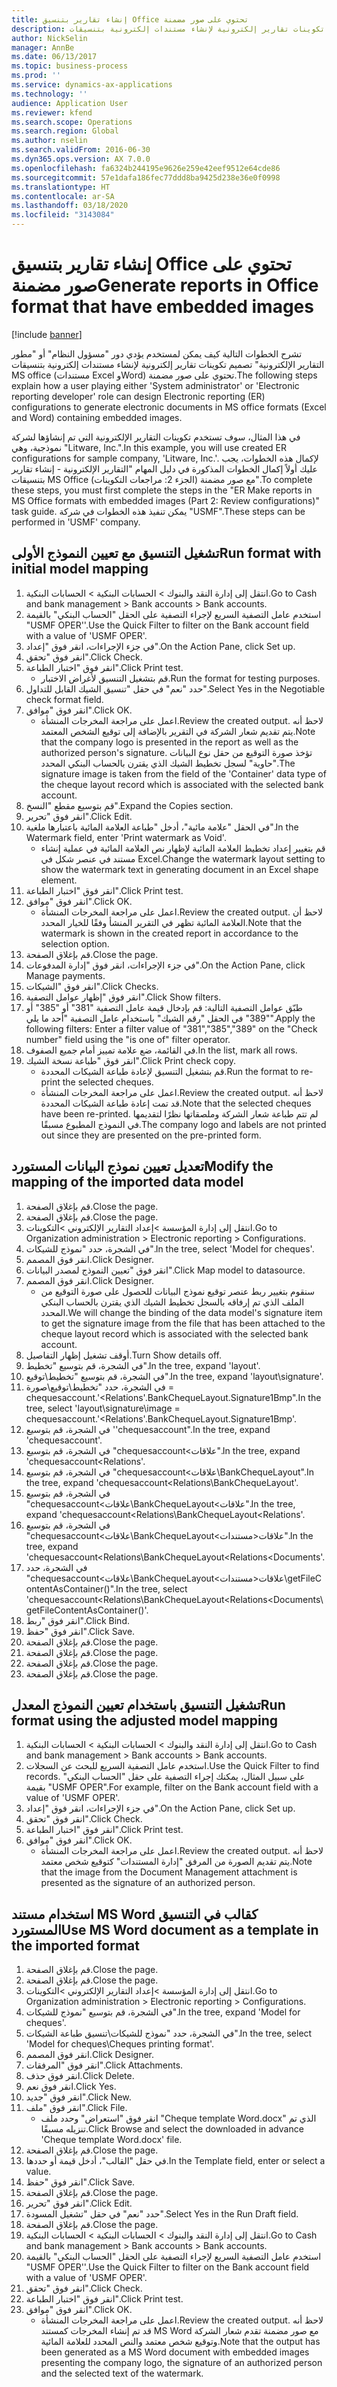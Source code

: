 ```yaml
---
title: إنشاء تقارير بتنسيق Office تحتوي على صور مضمنة
description: تشرح الخطوات التالية كيف يمكن لمستخدم يؤدي دور "مسؤول النظام" أو "مطور التقارير الإلكترونية" تصميم تكوينات تقارير إلكترونية لإنشاء مستندات إلكترونية بتنسيقات MS office (مستندات Excel وWord) تحتوي على صور مضمنة.
author: NickSelin
manager: AnnBe
ms.date: 06/13/2017
ms.topic: business-process
ms.prod: ''
ms.service: dynamics-ax-applications
ms.technology: ''
audience: Application User
ms.reviewer: kfend
ms.search.scope: Operations
ms.search.region: Global
ms.author: nselin
ms.search.validFrom: 2016-06-30
ms.dyn365.ops.version: AX 7.0.0
ms.openlocfilehash: fa6324b244195e9626e259e42eef9512e64cde86
ms.sourcegitcommit: 57e1dafa186fec77ddd8ba9425d238e36e0f0998
ms.translationtype: HT
ms.contentlocale: ar-SA
ms.lasthandoff: 03/18/2020
ms.locfileid: "3143084"
---
```

# <a name="generate-reports-in-office-format-that-have-embedded-images"></a><span data-ttu-id="2f08d-103">إنشاء تقارير بتنسيق Office تحتوي على صور مضمنة</span><span class="sxs-lookup"><span data-stu-id="2f08d-103">Generate reports in Office format that have embedded images</span></span>

[!include [banner](../../includes/banner.md)]

<span data-ttu-id="2f08d-104">تشرح الخطوات التالية كيف يمكن لمستخدم يؤدي دور "مسؤول النظام" أو "مطور التقارير الإلكترونية" تصميم تكوينات تقارير إلكترونية لإنشاء مستندات إلكترونية بتنسيقات MS office (مستندات Excel وWord) تحتوي على صور مضمنة.</span><span class="sxs-lookup"><span data-stu-id="2f08d-104">The following steps explain how a user playing either 'System administrator' or 'Electronic reporting developer' role can design Electronic reporting (ER) configurations to generate electronic documents in MS office formats (Excel and Word) containing embedded images.</span></span>

<span data-ttu-id="2f08d-105">في هذا المثال، سوف تستخدم تكوينات التقارير الإلكترونية التي تم إنشاؤها لشركة نموذجية، وهي "Litware, Inc.".</span><span class="sxs-lookup"><span data-stu-id="2f08d-105">In this example, you will use created ER configurations for sample company, 'Litware, Inc.'.</span></span>  <span data-ttu-id="2f08d-106">لإكمال هذه الخطوات، يجب عليك أولاً إكمال الخطوات المذكورة في دليل المهام "التقارير الإلكترونية - إنشاء تقارير بتنسيقات MS Office مع صور مضمنة (الجزء 2: مراجعات التكوينات)‬".</span><span class="sxs-lookup"><span data-stu-id="2f08d-106">To complete these steps, you must first complete the steps in the "ER Make reports in MS Office formats with embedded images (Part 2: Review configurations)" task guide.</span></span> <span data-ttu-id="2f08d-107">يمكن تنفيذ هذه الخطوات في شركة "USMF".</span><span class="sxs-lookup"><span data-stu-id="2f08d-107">These steps can be performed in 'USMF' company.</span></span>


## <a name="run-format-with-initial-model-mapping"></a><span data-ttu-id="2f08d-108">تشغيل التنسيق مع تعيين النموذج الأولى</span><span class="sxs-lookup"><span data-stu-id="2f08d-108">Run format with initial model mapping</span></span>
1. <span data-ttu-id="2f08d-109">انتقل إلى إدارة النقد والبنوك > الحسابات البنكية > الحسابات البنكية.</span><span class="sxs-lookup"><span data-stu-id="2f08d-109">Go to Cash and bank management > Bank accounts > Bank accounts.</span></span>
2. <span data-ttu-id="2f08d-110">استخدم عامل التصفية السريع لإجراء التصفية على الحقل "الحساب البنكي‬" بالقيمة "USMF OPER''.</span><span class="sxs-lookup"><span data-stu-id="2f08d-110">Use the Quick Filter to filter on the Bank account field with a value of 'USMF OPER'.</span></span>
3. <span data-ttu-id="2f08d-111">في جزء الإجراءات، انقر فوق "إعداد".</span><span class="sxs-lookup"><span data-stu-id="2f08d-111">On the Action Pane, click Set up.</span></span>
4. <span data-ttu-id="2f08d-112">انقر فوق "تحقق".</span><span class="sxs-lookup"><span data-stu-id="2f08d-112">Click Check.</span></span>
5. <span data-ttu-id="2f08d-113">انقر فوق "اختبار الطباعة‬".</span><span class="sxs-lookup"><span data-stu-id="2f08d-113">Click Print test.</span></span>
    * <span data-ttu-id="2f08d-114">قم بتشغيل التنسيق لأغراض الاختبار.</span><span class="sxs-lookup"><span data-stu-id="2f08d-114">Run the format for testing purposes.</span></span>  
6. <span data-ttu-id="2f08d-115">حدد "نعم" في حقل "تنسيق الشيك القابل للتداول‬".</span><span class="sxs-lookup"><span data-stu-id="2f08d-115">Select Yes in the Negotiable check format field.</span></span>
7. <span data-ttu-id="2f08d-116">انقر فوق "موافق".</span><span class="sxs-lookup"><span data-stu-id="2f08d-116">Click OK.</span></span>
    * <span data-ttu-id="2f08d-117">اعمل على مراجعة المخرجات المنشأة.</span><span class="sxs-lookup"><span data-stu-id="2f08d-117">Review the created output.</span></span> <span data-ttu-id="2f08d-118">لاحظ أنه يتم تقديم شعار الشركة في التقرير بالإضافة إلى توقيع الشخص المعتمد.</span><span class="sxs-lookup"><span data-stu-id="2f08d-118">Note that the company logo is presented in the report as well as the authorized person's signature.</span></span> <span data-ttu-id="2f08d-119">تؤخذ صورة التوقيع من حقل نوع البيانات "حاوية" لسجل تخطيط الشيك الذي يقترن بالحساب البنكي المحدد.</span><span class="sxs-lookup"><span data-stu-id="2f08d-119">The signature image is taken from the field of the 'Container' data type of the cheque layout record which is associated with the selected bank account.</span></span>  
8. <span data-ttu-id="2f08d-120">قم بتوسيع مقطع "النسخ‬".</span><span class="sxs-lookup"><span data-stu-id="2f08d-120">Expand the Copies section.</span></span>
9. <span data-ttu-id="2f08d-121">انقر فوق "تحرير".</span><span class="sxs-lookup"><span data-stu-id="2f08d-121">Click Edit.</span></span>
10. <span data-ttu-id="2f08d-122">في الحقل "علامة مائية"، أدخل "طباعة العلامة المائية باعتبارها ملغية".</span><span class="sxs-lookup"><span data-stu-id="2f08d-122">In the Watermark field, enter 'Print watermark as Void'.</span></span>
    * <span data-ttu-id="2f08d-123">قم بتغيير إعداد تخطيط العلامة المائية لإظهار نص العلامة المائية في عملية إنشاء مستند في عنصر شكل في Excel.</span><span class="sxs-lookup"><span data-stu-id="2f08d-123">Change the watermark layout setting to show the watermark text in generating document in an Excel shape element.</span></span>  
11. <span data-ttu-id="2f08d-124">انقر فوق "اختبار الطباعة‬".</span><span class="sxs-lookup"><span data-stu-id="2f08d-124">Click Print test.</span></span>
12. <span data-ttu-id="2f08d-125">انقر فوق "موافق".</span><span class="sxs-lookup"><span data-stu-id="2f08d-125">Click OK.</span></span>
    * <span data-ttu-id="2f08d-126">اعمل على مراجعة المخرجات المنشأة.</span><span class="sxs-lookup"><span data-stu-id="2f08d-126">Review the created output.</span></span> <span data-ttu-id="2f08d-127">لاحظ أن العلامة المائية تظهر في التقرير المنشأ وفقًا للخيار المحدد.</span><span class="sxs-lookup"><span data-stu-id="2f08d-127">Note that the watermark is shown in the created report in accordance to the selection option.</span></span>  
13. <span data-ttu-id="2f08d-128">قم بإغلاق الصفحة.</span><span class="sxs-lookup"><span data-stu-id="2f08d-128">Close the page.</span></span>
14. <span data-ttu-id="2f08d-129">في جزء الإجراءات‬، انقر فوق "إدارة المدفوعات‬".</span><span class="sxs-lookup"><span data-stu-id="2f08d-129">On the Action Pane, click Manage payments.</span></span>
15. <span data-ttu-id="2f08d-130">انقر فوق "الشيكات‬".</span><span class="sxs-lookup"><span data-stu-id="2f08d-130">Click Checks.</span></span>
16. <span data-ttu-id="2f08d-131">انقر فوق "إظهار عوامل التصفية".</span><span class="sxs-lookup"><span data-stu-id="2f08d-131">Click Show filters.</span></span>
17. <span data-ttu-id="2f08d-132">طبّق عوامل التصفية التالية: قم بإدخال قيمة عامل التصفية "381" أو "385" أو "389" في الحقل "رقم الشيك" باستخدام عامل التصفية "أحد ما يلي‬".</span><span class="sxs-lookup"><span data-stu-id="2f08d-132">Apply the following filters: Enter a filter value of "381","385","389" on the "Check number" field using the "is one of" filter operator.</span></span>
18. <span data-ttu-id="2f08d-133">في القائمة، ضع علامة تمييز أمام جميع الصفوف.</span><span class="sxs-lookup"><span data-stu-id="2f08d-133">In the list, mark all rows.</span></span>
19. <span data-ttu-id="2f08d-134">انقر فوق "طباعة نسخة الشيك".</span><span class="sxs-lookup"><span data-stu-id="2f08d-134">Click Print check copy.</span></span>
    * <span data-ttu-id="2f08d-135">قم بتشغيل التنسيق لإعادة طباعة الشيكات المحددة.</span><span class="sxs-lookup"><span data-stu-id="2f08d-135">Run the format to re-print the selected cheques.</span></span>  
    * <span data-ttu-id="2f08d-136">اعمل على مراجعة المخرجات المنشأة.</span><span class="sxs-lookup"><span data-stu-id="2f08d-136">Review the created output.</span></span> <span data-ttu-id="2f08d-137">لاحظ أنه قد تمت إعادة طباعة الشيكات المحددة.</span><span class="sxs-lookup"><span data-stu-id="2f08d-137">Note that the selected cheques have been re-printed.</span></span> <span data-ttu-id="2f08d-138">لم تتم طباعة شعار الشركة وملصقاتها نظرًا لتقديمها في النموذج المطبوع مسبقًا.</span><span class="sxs-lookup"><span data-stu-id="2f08d-138">The company logo and labels are not printed out since they are presented on the pre-printed form.</span></span>  

## <a name="modify-the-mapping-of-the-imported-data-model"></a><span data-ttu-id="2f08d-139">تعديل تعيين نموذج البيانات المستورد</span><span class="sxs-lookup"><span data-stu-id="2f08d-139">Modify the mapping of the imported data model</span></span>
1. <span data-ttu-id="2f08d-140">قم بإغلاق الصفحة.</span><span class="sxs-lookup"><span data-stu-id="2f08d-140">Close the page.</span></span>
2. <span data-ttu-id="2f08d-141">قم بإغلاق الصفحة.</span><span class="sxs-lookup"><span data-stu-id="2f08d-141">Close the page.</span></span>
3. <span data-ttu-id="2f08d-142">انتقل إلى إدارة المؤسسة >إعداد التقارير الإلكتروني >التكوينات.</span><span class="sxs-lookup"><span data-stu-id="2f08d-142">Go to Organization administration > Electronic reporting > Configurations.</span></span>
4. <span data-ttu-id="2f08d-143">في الشجرة، حدد "نموذج للشيكات".</span><span class="sxs-lookup"><span data-stu-id="2f08d-143">In the tree, select 'Model for cheques'.</span></span>
5. <span data-ttu-id="2f08d-144">انقر فوق المصمم.</span><span class="sxs-lookup"><span data-stu-id="2f08d-144">Click Designer.</span></span>
6. <span data-ttu-id="2f08d-145">انقر فوق "تعيين النموذج لمصدر البيانات".</span><span class="sxs-lookup"><span data-stu-id="2f08d-145">Click Map model to datasource.</span></span>
7. <span data-ttu-id="2f08d-146">انقر فوق المصمم.</span><span class="sxs-lookup"><span data-stu-id="2f08d-146">Click Designer.</span></span>
    * <span data-ttu-id="2f08d-147">سنقوم بتغيير ربط عنصر توقيع نموذج البيانات للحصول على صورة التوقيع من الملف الذي تم إرفاقه بالسجل تخطيط الشيك الذي يقترن بالحساب البنكي المحدد.</span><span class="sxs-lookup"><span data-stu-id="2f08d-147">We will change the binding of the data model's signature item to get the signature image from the file that has been attached to the cheque layout record which is associated with the selected bank account.</span></span>  
8. <span data-ttu-id="2f08d-148">أوقف تشغيل إظهار التفاصيل.</span><span class="sxs-lookup"><span data-stu-id="2f08d-148">Turn Show details off.</span></span>
9. <span data-ttu-id="2f08d-149">في الشجرة، قم بتوسيع "تخطيط".</span><span class="sxs-lookup"><span data-stu-id="2f08d-149">In the tree, expand 'layout'.</span></span>
10. <span data-ttu-id="2f08d-150">في الشجرة، قم بتوسيع "تخطيط\توقيع".</span><span class="sxs-lookup"><span data-stu-id="2f08d-150">In the tree, expand 'layout\signature'.</span></span>
11. <span data-ttu-id="2f08d-151">في الشجرة، حدد "تخطيط\توقيع\صورة = chequesaccount.'<Relations'.BankChequeLayout.Signature1Bmp".</span><span class="sxs-lookup"><span data-stu-id="2f08d-151">In the tree, select 'layout\signature\image = chequesaccount.'<Relations'.BankChequeLayout.Signature1Bmp'.</span></span>
12. <span data-ttu-id="2f08d-152">في الشجرة، قم بتوسيع ''chequesaccount".</span><span class="sxs-lookup"><span data-stu-id="2f08d-152">In the tree, expand 'chequesaccount'.</span></span>
13. <span data-ttu-id="2f08d-153">في الشجرة، قم بتوسيع "chequesaccount\<علاقات".</span><span class="sxs-lookup"><span data-stu-id="2f08d-153">In the tree, expand 'chequesaccount\<Relations'.</span></span>
14. <span data-ttu-id="2f08d-154">في الشجرة، قم بتوسيع "chequesaccount\<علاقات‏‎\BankChequeLayout".</span><span class="sxs-lookup"><span data-stu-id="2f08d-154">In the tree, expand 'chequesaccount\<Relations\BankChequeLayout'.</span></span>
15. <span data-ttu-id="2f08d-155">في الشجرة، قم بتوسيع "chequesaccount\<علاقات\BankChequeLayout\<علاقات".</span><span class="sxs-lookup"><span data-stu-id="2f08d-155">In the tree, expand 'chequesaccount\<Relations\BankChequeLayout\<Relations'.</span></span>
16. <span data-ttu-id="2f08d-156">في الشجرة، قم بتوسيع "chequesaccount\<علاقات‏‎\BankChequeLayout\<علاقات\<مستندات".</span><span class="sxs-lookup"><span data-stu-id="2f08d-156">In the tree, expand 'chequesaccount\<Relations\BankChequeLayout\<Relations\<Documents'.</span></span>
17. <span data-ttu-id="2f08d-157">في الشجرة، حدد "chequesaccount\<علاقات\BankChequeLayout\<علاقات\<مستندات‏‎\getFileContentAsContainer()".</span><span class="sxs-lookup"><span data-stu-id="2f08d-157">In the tree, select 'chequesaccount\<Relations\BankChequeLayout\<Relations\<Documents\getFileContentAsContainer()'.</span></span>
18. <span data-ttu-id="2f08d-158">انقر فوق "ربط".</span><span class="sxs-lookup"><span data-stu-id="2f08d-158">Click Bind.</span></span>
19. <span data-ttu-id="2f08d-159">انقر فوق "حفظ".</span><span class="sxs-lookup"><span data-stu-id="2f08d-159">Click Save.</span></span>
20. <span data-ttu-id="2f08d-160">قم بإغلاق الصفحة.</span><span class="sxs-lookup"><span data-stu-id="2f08d-160">Close the page.</span></span>
21. <span data-ttu-id="2f08d-161">قم بإغلاق الصفحة.</span><span class="sxs-lookup"><span data-stu-id="2f08d-161">Close the page.</span></span>
22. <span data-ttu-id="2f08d-162">قم بإغلاق الصفحة.</span><span class="sxs-lookup"><span data-stu-id="2f08d-162">Close the page.</span></span>
23. <span data-ttu-id="2f08d-163">قم بإغلاق الصفحة.</span><span class="sxs-lookup"><span data-stu-id="2f08d-163">Close the page.</span></span>

## <a name="run-format-using-the-adjusted-model-mapping"></a><span data-ttu-id="2f08d-164">تشغيل التنسيق باستخدام تعيين النموذج المعدل</span><span class="sxs-lookup"><span data-stu-id="2f08d-164">Run format using the adjusted model mapping</span></span>
1. <span data-ttu-id="2f08d-165">انتقل إلى إدارة النقد والبنوك > الحسابات البنكية > الحسابات البنكية.</span><span class="sxs-lookup"><span data-stu-id="2f08d-165">Go to Cash and bank management > Bank accounts > Bank accounts.</span></span>
2. <span data-ttu-id="2f08d-166">استخدم عامل التصفية السريع للبحث عن السجلات.</span><span class="sxs-lookup"><span data-stu-id="2f08d-166">Use the Quick Filter to find records.</span></span> <span data-ttu-id="2f08d-167">على سبيل المثال، يمكنك إجراء التصفية على حقل "الحساب البنكي" بقيمة "USMF OPER".</span><span class="sxs-lookup"><span data-stu-id="2f08d-167">For example, filter on the Bank account field with a value of 'USMF OPER'.</span></span>
3. <span data-ttu-id="2f08d-168">في جزء الإجراءات، انقر فوق "إعداد".</span><span class="sxs-lookup"><span data-stu-id="2f08d-168">On the Action Pane, click Set up.</span></span>
4. <span data-ttu-id="2f08d-169">انقر فوق "تحقق".</span><span class="sxs-lookup"><span data-stu-id="2f08d-169">Click Check.</span></span>
5. <span data-ttu-id="2f08d-170">انقر فوق "اختبار الطباعة‬".</span><span class="sxs-lookup"><span data-stu-id="2f08d-170">Click Print test.</span></span>
6. <span data-ttu-id="2f08d-171">انقر فوق "موافق".</span><span class="sxs-lookup"><span data-stu-id="2f08d-171">Click OK.</span></span>
    * <span data-ttu-id="2f08d-172">اعمل على مراجعة المخرجات المنشأة.</span><span class="sxs-lookup"><span data-stu-id="2f08d-172">Review the created output.</span></span> <span data-ttu-id="2f08d-173">لاحظ أنه يتم تقديم الصورة من المرفق "إدارة المستندات" كتوقيع شخص معتمد.</span><span class="sxs-lookup"><span data-stu-id="2f08d-173">Note that the image from the Document Management attachment is presented as the signature of an authorized person.</span></span>  

## <a name="use-ms-word-document-as-a-template-in-the-imported-format"></a><span data-ttu-id="2f08d-174">استخدام مستند MS Word كقالب في التنسيق المستورد</span><span class="sxs-lookup"><span data-stu-id="2f08d-174">Use MS Word document as a template in the imported format</span></span>
1. <span data-ttu-id="2f08d-175">قم بإغلاق الصفحة.</span><span class="sxs-lookup"><span data-stu-id="2f08d-175">Close the page.</span></span>
2. <span data-ttu-id="2f08d-176">قم بإغلاق الصفحة.</span><span class="sxs-lookup"><span data-stu-id="2f08d-176">Close the page.</span></span>
3. <span data-ttu-id="2f08d-177">انتقل إلى إدارة المؤسسة >إعداد التقارير الإلكتروني >التكوينات.</span><span class="sxs-lookup"><span data-stu-id="2f08d-177">Go to Organization administration > Electronic reporting > Configurations.</span></span>
4. <span data-ttu-id="2f08d-178">في الشجرة، قم بتوسيع "نموذج للشيكات".</span><span class="sxs-lookup"><span data-stu-id="2f08d-178">In the tree, expand 'Model for cheques'.</span></span>
5. <span data-ttu-id="2f08d-179">في الشجرة، حدد "نموذج للشيكات\تنسيق طباعة الشيكات".</span><span class="sxs-lookup"><span data-stu-id="2f08d-179">In the tree, select 'Model for cheques\Cheques printing format'.</span></span>
6. <span data-ttu-id="2f08d-180">انقر فوق المصمم.</span><span class="sxs-lookup"><span data-stu-id="2f08d-180">Click Designer.</span></span>
7. <span data-ttu-id="2f08d-181">انقر فوق "المرفقات".</span><span class="sxs-lookup"><span data-stu-id="2f08d-181">Click Attachments.</span></span>
8. <span data-ttu-id="2f08d-182">انقر فوق حذف.</span><span class="sxs-lookup"><span data-stu-id="2f08d-182">Click Delete.</span></span>
9. <span data-ttu-id="2f08d-183">انقر فوق نعم.</span><span class="sxs-lookup"><span data-stu-id="2f08d-183">Click Yes.</span></span>
10. <span data-ttu-id="2f08d-184">انقر فوق "جديد".</span><span class="sxs-lookup"><span data-stu-id="2f08d-184">Click New.</span></span>
11. <span data-ttu-id="2f08d-185">انقر فوق "ملف".</span><span class="sxs-lookup"><span data-stu-id="2f08d-185">Click File.</span></span>
    * <span data-ttu-id="2f08d-186">انقر فوق "استعراض" وحدد ملف "Cheque template Word.docx" الذي تم تنزيله مسبقًا.</span><span class="sxs-lookup"><span data-stu-id="2f08d-186">Click Browse and select the downloaded in advance 'Cheque template Word.docx' file.</span></span>  
12. <span data-ttu-id="2f08d-187">قم بإغلاق الصفحة.</span><span class="sxs-lookup"><span data-stu-id="2f08d-187">Close the page.</span></span>
13. <span data-ttu-id="2f08d-188">في حقل "القالب"، أدخل قيمة أو حددها.</span><span class="sxs-lookup"><span data-stu-id="2f08d-188">In the Template field, enter or select a value.</span></span>
14. <span data-ttu-id="2f08d-189">انقر فوق "حفظ".</span><span class="sxs-lookup"><span data-stu-id="2f08d-189">Click Save.</span></span>
15. <span data-ttu-id="2f08d-190">قم بإغلاق الصفحة.</span><span class="sxs-lookup"><span data-stu-id="2f08d-190">Close the page.</span></span>
16. <span data-ttu-id="2f08d-191">انقر فوق "تحرير".</span><span class="sxs-lookup"><span data-stu-id="2f08d-191">Click Edit.</span></span>
17. <span data-ttu-id="2f08d-192">حدد "نعم" في حقل "تشغيل المسودة‬".</span><span class="sxs-lookup"><span data-stu-id="2f08d-192">Select Yes in the Run Draft field.</span></span>
18. <span data-ttu-id="2f08d-193">قم بإغلاق الصفحة.</span><span class="sxs-lookup"><span data-stu-id="2f08d-193">Close the page.</span></span>
19. <span data-ttu-id="2f08d-194">انتقل إلى إدارة النقد والبنوك > الحسابات البنكية > الحسابات البنكية.</span><span class="sxs-lookup"><span data-stu-id="2f08d-194">Go to Cash and bank management > Bank accounts > Bank accounts.</span></span>
20. <span data-ttu-id="2f08d-195">استخدم عامل التصفية السريع لإجراء التصفية على الحقل "الحساب البنكي‬" بالقيمة "USMF OPER''.</span><span class="sxs-lookup"><span data-stu-id="2f08d-195">Use the Quick Filter to filter on the Bank account field with a value of 'USMF OPER'.</span></span>
21. <span data-ttu-id="2f08d-196">انقر فوق "تحقق".</span><span class="sxs-lookup"><span data-stu-id="2f08d-196">Click Check.</span></span>
22. <span data-ttu-id="2f08d-197">انقر فوق "اختبار الطباعة‬".</span><span class="sxs-lookup"><span data-stu-id="2f08d-197">Click Print test.</span></span>
23. <span data-ttu-id="2f08d-198">انقر فوق "موافق".</span><span class="sxs-lookup"><span data-stu-id="2f08d-198">Click OK.</span></span>
    * <span data-ttu-id="2f08d-199">اعمل على مراجعة المخرجات المنشأة.</span><span class="sxs-lookup"><span data-stu-id="2f08d-199">Review the created output.</span></span> <span data-ttu-id="2f08d-200">لاحظ أنه قد تم إنشاء المخرجات كمستند MS Word مع صور مضمنة تقدم شعار الشركة وتوقيع شخص معتمد والنص المحدد للعلامة المائية.</span><span class="sxs-lookup"><span data-stu-id="2f08d-200">Note that the output has been generated as a MS Word document with embedded images presenting the company logo, the signature of an authorized person and the selected text of the watermark.</span></span>  

